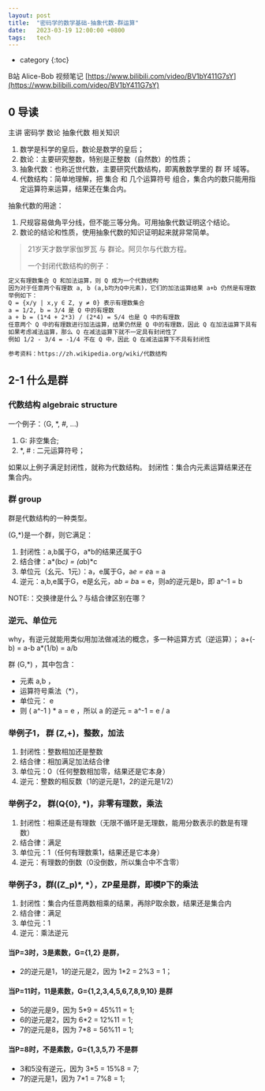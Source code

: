 ```yaml
---
layout: post
title:  "密码学的数学基础-抽象代数-群运算"
date:   2023-03-19 12:00:00 +0800
tags:   tech
---
```


* category
{:toc}



B站 Alice-Bob 视频笔记
[https://www.bilibili.com/video/BV1bY411G7sY](https://www.bilibili.com/video/BV1bY411G7sY)


## 0 导读 

主讲 密码学 数论 抽象代数 相关知识

1. 数学是科学的皇后，数论是数学的皇后；
2. 数论：主要研究整数，特别是正整数（自然数）的性质；
3. 抽象代数：也称近世代数，主要研究代数结构，即离散数学里的 群 环 域等。
4. 代数结构：简单地理解，把 集合 和 几个运算符号 组合，集合内的数只能用指定运算符来运算，结果还在集合内。

抽象代数的用途：
1. 尺规容易做角平分线，但不能三等分角。可用抽象代数证明这个结论。
2. 数论的结论和性质，使用抽象代数的知识证明起来就非常简单。

> 21岁天才数学家伽罗瓦 与 群论。阿贝尔与代数方程。
> 
> 一个封闭代数结构的例子：

```txt
定义有理数集合 Q 和加法运算，则 Q 成为一个代数结构
因为对于任意两个有理数 a, b (a,b均为Q中元素)，它们的加法运算结果 a+b 仍然是有理数，属于原集合 Q。
举例如下：
Q = {x/y | x,y ∈ Z, y ≠ 0} 表示有理数集合
a = 1/2, b = 3/4 是 Q 中的有理数
a + b = (1*4 + 2*3) / (2*4) = 5/4 也是 Q 中的有理数
任意两个 Q 中的有理数进行加法运算，结果仍然是 Q 中的有理数，因此 Q 在加法运算下具有封闭性
如果考虑减法运算，那么 Q 在减法运算下就不一定具有封闭性了
例如 1/2 - 3/4 = -1/4 不在 Q 中，因此 Q 在减法运算下不具有封闭性

参考资料：https://zh.wikipedia.org/wiki/代数结构
```



## 2-1 什么是群


### 代数结构 algebraic structure

一个例子：（G, *, #, ...)
1. G: 非空集合;
2. *, # : 二元运算符号；

如果以上例子满足封闭性，就称为代数结构。
封闭性：集合内元素运算结果还在集合内。

### 群 group

群是代数结构的一种类型。

 (G,*)是一个群，则它满足：
1. 封闭性：a,b属于G，a*b的结果还属于G
1. 结合律：a*(b*c) = (a*b)*c
1. 单位元（幺元、1元）：a，e属于G，a*e = e*a = a
1. 逆元：a,b,e属于G，e是幺元，a*b = b*a = e，则a的逆元是b，即 a^-1 = b

NOTE:：交换律是什么？与结合律区别在哪？


### 逆元、单位元

why，有逆元就能用类似用加法做减法的概念，多一种运算方式（逆运算）；
a+(-b) = a-b
a*(1/b) = a/b


群 (G,*) ，其中包含：
- 元素 a,b ，
- 运算符号乘法（*），
- 单位元： e
- 则  ( a^-1 ) * a = e ，所以 a 的逆元 = a^-1 = e / a

### 举例子1， 群 (Z,+)，整数，加法
1. 封闭性：整数相加还是整数
1. 结合律：相加满足加法结合律
1. 单位元：0（任何整数相加零，结果还是它本身）
1. 逆元：整数的相反数（1的逆元是1，2的逆元是1/2）


### 举例子2， 群(Q\{0}, *)，非零有理数，乘法
1. 封闭性：相乘还是有理数（无限不循环是无理数，能用分数表示的数是有理数）
1. 结合律：满足
1. 单位元：1（任何有理数乘1，结果还是它本身）
1. 逆元：有理数的倒数（0没倒数，所以集合中不含零）


### 举例子3，群((Z_p)*, *），ZP星是群，即模P下的乘法
1. 封闭性：集合内任意两数相乘的结果，再除P取余数，结果还是集合内
1. 结合律：满足
1. 单位元：1
1. 逆元：乘法逆元

#### 当P=3时，3是素数，G={1,2} 是群，
- 2的逆元是1，1的逆元是2，因为 1*2 = 2%3 = 1；

#### 当P=11时，11是素数，G={1,2,3,4,5,6,7,8,9,10} 是群
- 5的逆元是9，因为 5*9 = 45%11 = 1;
- 6的逆元是2，因为 6*2 = 12%11 = 1;
- 7的逆元是8，因为 7*8 = 56%11 = 1;

#### 当P=8时，不是素数，G={1,3,5,7} 不是群
- 3和5没有逆元，因为 3*5 = 15%8 = 7;
- 7的逆元是1，因为 7*1 = 7%8 = 1;



